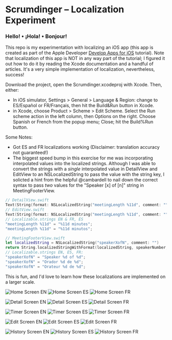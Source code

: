 # Scrumdinger – Localization Experiment

### Hello! • ¡Hola! • Bonjour!

This repo is my experimentation with localizing an iOS app (this app is created as part of the Apple Developer [Develop Apps for iOS](https://developer.apple.com/tutorials/app-dev-training) tutorial). Note that localization of this app is NOT in any way part of the tutorial; I figured it out how to do it by reading the Xcode documentation and a handful of articles. It's a very simple implementation of localization, nevertheless, success!

Download the project, open the Scrumdinger.xcodeproj with Xcode. Then, either:

* In iOS simulator, Settings > General > Language & Region: change to ES/Español or FR/Français, then hit the Build&Run button in Xcode.
* in Xcode, choose Product > Scheme > Edit Scheme. Select the Run scheme action in the left column, then Options on the right. Choose Spanish or French from the popup menu; Close; hit the Build%Run button.

Some Notes:

* Got ES and FR localizations working (Disclaimer: translation accuracy not guaranteed!)
* The biggest speed bump in this exercise for me was incorporating interpolated values into the localized strings. Although I was able to convert the strings with a *single* interpolated value in DetailView and EditView to an NSLocalizedString to pass the value with the string key, I solicted a hint from the helpful @cambardell to nail down the correct syntax to pass *two* values for the "Speaker [x] of [n]" string in MeetingFooterView.

```swift
// DetailView.swift  
Text(String(format: NSLocalizedString("meetingLength %11d", comment: ""), self.scrum.lengthInMinutes))  
// EditView.swift
Text(String(format: NSLocalizedString("meetingLength %11d", comment: ""), Int(self.scrumData.lengthInMinutes)))
// Localizable.strings EN & FR, ES
"meetingLength %11d" = "%11d minutes";  
"meetingLength %11d" = "%11d minutos";

// MeetingFooterView.swift
let localizedString = NSLocalizedString("speakerXofN", comment: "")
return String.localizedStringWithFormat(localizedString, speakerNumber, speakers.count)
// Localizable.strings EN, ES, FR:
"speakerXofN" = "Speaker %d of %d";
"speakerXofN" = "Orador %d de %d";
"speakerXofN" = "Orateur %d de %d";
```

This is fun, and I'd love to learn how these localizations are implemented on a larger scale.

![Home Screen EN](http://s-blais.com/assets/scrumdinger-localized/Home-EN.png)
![Home Screen ES](http://s-blais.com/assets/scrumdinger-localized/Home-ES.png)
![Home Screen FR](http://s-blais.com/assets/scrumdinger-localized/Home-FR.png)


![Detail Screen EN](http://s-blais.com/assets/scrumdinger-localized/Detail-EN-v3.png)
![Detail Screen ES](http://s-blais.com/assets/scrumdinger-localized/Detail-ES-v3.png)
![Detail Screen FR](http://s-blais.com/assets/scrumdinger-localized/Detail-FR-v3.png)

![Timer Screen EN](http://s-blais.com/assets/scrumdinger-localized/Timer-EN-v2.png)
![Timer Screen ES](http://s-blais.com/assets/scrumdinger-localized/Timer-ES-v2.png)
![Timer Screen FR](http://s-blais.com/assets/scrumdinger-localized/Timer-FR-v2.png)


![Edit Screen EN](http://s-blais.com/assets/scrumdinger-localized/Edit-EN-v3.png)
![Edit Screen ES](http://s-blais.com/assets/scrumdinger-localized/Edit-ES-v3.png)
![Edit Screen FR](http://s-blais.com/assets/scrumdinger-localized/Edit-FR-v3.png)

![History Screen EN](http://s-blais.com/assets/scrumdinger-localized/History-EN.png)
![History Screen ES](http://s-blais.com/assets/scrumdinger-localized/History-ES.png)
![History Screen FR](http://s-blais.com/assets/scrumdinger-localized/History-FR.png)